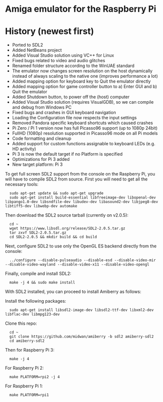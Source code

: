 Amiga emulator for the Raspberry Pi
=================================
# History (newest first)
- Ported to SDL2
- Added NetBeans project
- Added Visual Studio solution using VC++ for Linux
- Fixed bugs related to video and audio glitches
- Renamed folder structure according to the WinUAE standard
- The emulator now changes screen resolution on the host dynamically instead of always scaling to the native one (improves performance a lot)
- Added mapping option for keyboard key to Quit the emulator directly
- Added mapping option for game controller button to a) Enter GUI and b) Quit the emulator
- Added Shutdown button, to power off the (host) computer
- Added Visual Studio solution (requires VisualGDB), so we can compile and debug from Windows PC
- Fixed bugs and crashes in GUI keyboard navigation
- Loading the Configuration file now respects the input settings
- Removed Pandora specific keyboard shortcuts which caused crashes
- Pi Zero / Pi 1 version now has full Picasso96 support (up to 1080p 24bit)
- FullHD (1080p) resolution supported in Picasso96 mode on all Pi models
- Code formatting and cleanup
- Added support for custom functions assignable to keyboard LEDs (e.g. HD activity)
- Pi 3 is now the default target if no Platform is specified
- Optimizations for Pi 3 added
- New target platform: Pi 3

To get full screen SDL2 support from the console on the Raspberry Pi, you will have to compile SDL2 from source. First you will need to get all the necessary tools:

      sudo apt-get update && sudo apt-get upgrade
      sudo apt-get install build-essential libfreeimage-dev libopenal-dev libpango1.0-dev libsndfile-dev libudev-dev libasound2-dev libjpeg8-dev libtiff5-dev libwebp-dev automake

Then download the SDL2 source tarball (currently on v2.0.5):

      cd ~ 
      wget https://www.libsdl.org/release/SDL2-2.0.5.tar.gz 
      tar zxvf SDL2-2.0.5.tar.gz 
      cd SDL2-2.0.5 && mkdir build && cd build

Next, configure SDL2 to use only the OpenGL ES backend directly from the console:

      ../configure --disable-pulseaudio --disable-esd --disable-video-mir --disable-video-wayland --disable-video-x11 --disable-video-opengl

Finally, compile and install SDL2:

      make -j 4 && sudo make install

With SDL2 installed, you can proceed to install Amiberry as follows:

Install the following packages:

      sudo apt-get install libsdl2-image-dev libsdl2-ttf-dev libxml2-dev libflac-dev libmpg123-dev

Clone this repo:
      
      cd ~
      git clone https://github.com/midwan/amiberry -b sdl2 amiberry-sdl2
      cd amiberry-sdl2
      
Then for Raspberry Pi 3:  

      make -j 4

For Raspberry Pi 2:

      make PLATFORM=rpi2 -j 4

For Raspberry Pi 1:  

      make PLATFORM=rpi1

